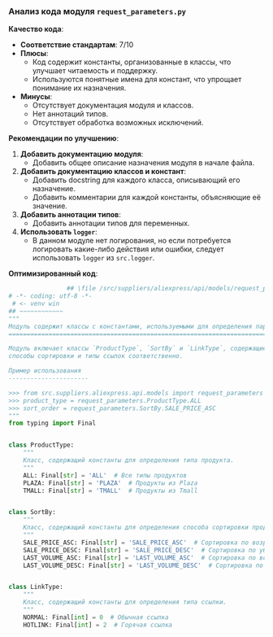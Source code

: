 ### **Анализ кода модуля `request_parameters.py`**

**Качество кода**:
- **Соответствие стандартам**: 7/10
- **Плюсы**:
    - Код содержит константы, организованные в классы, что улучшает читаемость и поддержку.
    - Используются понятные имена для констант, что упрощает понимание их назначения.
- **Минусы**:
    - Отсутствует документация модуля и классов.
    - Нет аннотаций типов.
    - Отсутствует обработка возможных исключений.

**Рекомендации по улучшению**:

1.  **Добавить документацию модуля**:
    - Добавить общее описание назначения модуля в начале файла.
2.  **Добавить документацию классов и констант**:
    - Добавить docstring для каждого класса, описывающий его назначение.
    - Добавить комментарии для каждой константы, объясняющие её значение.
3.  **Добавить аннотации типов**:
    - Добавить аннотации типов для переменных.
4.  **Использовать `logger`**:
    - В данном модуле нет логирования, но если потребуется логировать какие-либо действия или ошибки, следует использовать `logger` из `src.logger`.

**Оптимизированный код**:

```python
                ## \file /src/suppliers/aliexpress/api/models/request_parameters.py
# -*- coding: utf-8 -*-
 # <- venv win
## ~~~~~~~~~~~~
"""
Модуль содержит классы с константами, используемыми для определения параметров запроса к API AliExpress.
======================================================================================================

Модуль включает классы `ProductType`, `SortBy` и `LinkType`, содержащие константы, определяющие типы продуктов,
способы сортировки и типы ссылок соответственно.

Пример использования
----------------------

>>> from src.suppliers.aliexpress.api.models import request_parameters
>>> product_type = request_parameters.ProductType.ALL
>>> sort_order = request_parameters.SortBy.SALE_PRICE_ASC
"""
from typing import Final


class ProductType:
    """
    Класс, содержащий константы для определения типа продукта.
    """
    ALL: Final[str] = 'ALL'  # Все типы продуктов
    PLAZA: Final[str] = 'PLAZA'  # Продукты из Plaza
    TMALL: Final[str] = 'TMALL'  # Продукты из Tmall


class SortBy:
    """
    Класс, содержащий константы для определения способа сортировки продуктов.
    """
    SALE_PRICE_ASC: Final[str] = 'SALE_PRICE_ASC'  # Сортировка по возрастанию цены
    SALE_PRICE_DESC: Final[str] = 'SALE_PRICE_DESC'  # Сортировка по убыванию цены
    LAST_VOLUME_ASC: Final[str] = 'LAST_VOLUME_ASC'  # Сортировка по возрастанию объема продаж
    LAST_VOLUME_DESC: Final[str] = 'LAST_VOLUME_DESC'  # Сортировка по убыванию объема продаж


class LinkType:
    """
    Класс, содержащий константы для определения типа ссылки.
    """
    NORMAL: Final[int] = 0  # Обычная ссылка
    HOTLINK: Final[int] = 2  # Горячая ссылка